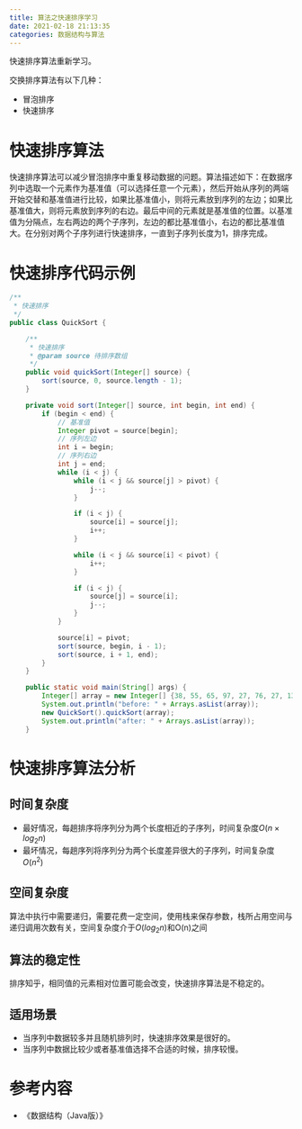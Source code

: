 ```yaml
---
title: 算法之快速排序学习
date: 2021-02-18 21:13:35
categories: 数据结构与算法
---
```


 快速排序算法重新学习。

<!--more-->

交换排序算法有以下几种：

- 冒泡排序
- 快速排序

# 快速排序算法

快速排序算法可以减少冒泡排序中重复移动数据的问题。算法描述如下：在数据序列中选取一个元素作为基准值（可以选择任意一个元素），然后开始从序列的两端开始交替和基准值进行比较，如果比基准值小，则将元素放到序列的左边；如果比基准值大，则将元素放到序列的右边。最后中间的元素就是基准值的位置。以基准值为分隔点，左右两边的两个子序列，左边的都比基准值小，右边的都比基准值大。在分别对两个子序列进行快速排序，一直到子序列长度为1，排序完成。

# 快速排序代码示例

```java
/**
 * 快速排序
 */
public class QuickSort {

    /**
     * 快速排序
     * @param source 待排序数组
     */
    public void quickSort(Integer[] source) {
        sort(source, 0, source.length - 1);
    }

    private void sort(Integer[] source, int begin, int end) {
        if (begin < end) {
            // 基准值
            Integer pivot = source[begin];
            // 序列左边
            int i = begin;
            // 序列右边
            int j = end;
            while (i < j) {
                while (i < j && source[j] > pivot) {
                    j--;
                }

                if (i < j) {
                    source[i] = source[j];
                    i++;
                }

                while (i < j && source[i] < pivot) {
                    i++;
                }

                if (i < j) {
                    source[j] = source[i];
                    j--;
                }
            }

            source[i] = pivot;
            sort(source, begin, i - 1);
            sort(source, i + 1, end);
        }
    }

    public static void main(String[] args) {
        Integer[] array = new Integer[] {38, 55, 65, 97, 27, 76, 27, 13, 19};
        System.out.println("before: " + Arrays.asList(array));
        new QuickSort().quickSort(array);
        System.out.println("after: " + Arrays.asList(array));
    }
```

# 快速排序算法分析

## 时间复杂度

- 最好情况，每趟排序将序列分为两个长度相近的子序列，时间复杂度$O(n \times log_{2}n)$
- 最坏情况，每趟序列将序列分为两个长度差异很大的子序列，时间复杂度$O(n^2)$

## 空间复杂度

算法中执行中需要递归，需要花费一定空间，使用栈来保存参数，栈所占用空间与递归调用次数有关，空间复杂度介于$O( log_{2}n)$和O(n)之间

## 算法的稳定性

排序知乎，相同值的元素相对位置可能会改变，快速排序算法是不稳定的。

## 适用场景

- 当序列中数据较多并且随机排列时，快速排序效果是很好的。
- 当序列中数据比较少或者基准值选择不合适的时候，排序较慢。

# 参考内容

- 《数据结构（Java版）》